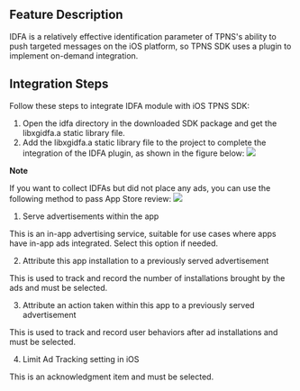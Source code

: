 

## Feature Description
IDFA is a relatively effective identification parameter of TPNS's ability to push targeted messages on the iOS platform, so TPNS SDK uses a plugin to implement on-demand integration.

## Integration Steps

Follow these steps to integrate IDFA module with iOS TPNS SDK:
1. Open the idfa directory in the downloaded SDK package and get the libxgidfa.a static library file.
2. Add the libxgidfa.a static library file to the project to complete the integration of the IDFA plugin, as shown in the figure below:
![](https://main.qcloudimg.com/raw/72be25d88cf59ef62827dea69acd04f8.png)

**Note**

If you want to collect IDFAs but did not place any ads, you can use the following method to pass App Store review:
![](http://docs.developer.qq.com/mta/assets/用户画像.png)

1. Serve advertisements within the app

This is an in-app advertising service, suitable for use cases where apps have in-app ads integrated. Select this option if needed.

2. Attribute this app installation to a previously served advertisement

This is used to track and record the number of installations brought by the ads and must be selected.

3. Attribute an action taken within this app to a previously served advertisement

This is used to track and record user behaviors after ad installations and must be selected.

4. Limit Ad Tracking setting in iOS

This is an acknowledgment item and must be selected.






